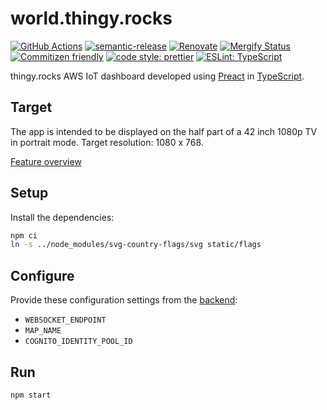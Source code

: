 # world.thingy.rocks

[![GitHub Actions](https://github.com/NordicPlayground/thingy-rocks-dashboard-aws-js/actions/workflows/build-and-publish.yaml/badge.svg)](https://github.com/NordicPlayground/thingy-rocks-dashboard-aws-js/actions/workflows/build-and-publish.yaml)
[![semantic-release](https://img.shields.io/badge/%20%20%F0%9F%93%A6%F0%9F%9A%80-semantic--release-e10079.svg)](https://github.com/semantic-release/semantic-release)
[![Renovate](https://img.shields.io/badge/renovate-enabled-brightgreen.svg)](https://renovatebot.com)
[![Mergify Status](https://img.shields.io/endpoint.svg?url=https://gh.mergify.io/badges/NordicPlayground/thingy-rocks-dashboard-aws-js)](https://mergify.io)
[![Commitizen friendly](https://img.shields.io/badge/commitizen-friendly-brightgreen.svg)](http://commitizen.github.io/cz-cli/)
[![code style: prettier](https://img.shields.io/badge/code_style-prettier-ff69b4.svg)](https://github.com/prettier/prettier/)
[![ESLint: TypeScript](https://img.shields.io/badge/ESLint-TypeScript-blue.svg)](https://github.com/typescript-eslint/typescript-eslint)

thingy.rocks AWS IoT dashboard developed using [Preact](https://preactjs.com/)
in [TypeScript](https://www.typescriptlang.org/).

## Target

The app is intended to be displayed on the half part of a 42 inch 1080p TV in
portrait mode. Target resolution: 1080 x 768.

[Feature overview](https://miro.com/app/board/uXjVP4ck03g=/?share_link_id=90630083064)

## Setup

Install the dependencies:

```bash
npm ci
ln -s ../node_modules/svg-country-flags/svg static/flags
```

## Configure

Provide these configuration settings from the
[backend](https://github.com/NordicPlayground/thingy-rocks-cloud-aws-js):

- `WEBSOCKET_ENDPOINT`
- `MAP_NAME`
- `COGNITO_IDENTITY_POOL_ID`

## Run

```bash
npm start
```
